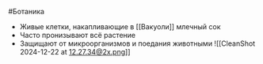 #Ботаника 
- Живые клетки, накапливающие в [[Вакуоли]] млечный сок
- Часто пронизывают всё растение
- Защищают от микроорганизмов и поедания животными 
![[CleanShot 2024-12-22 at 12.27.34@2x.png]]